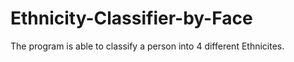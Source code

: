 # Ethnicity-Classifier-by-Face
The program is able to classify a person into 4 different Ethnicites.
